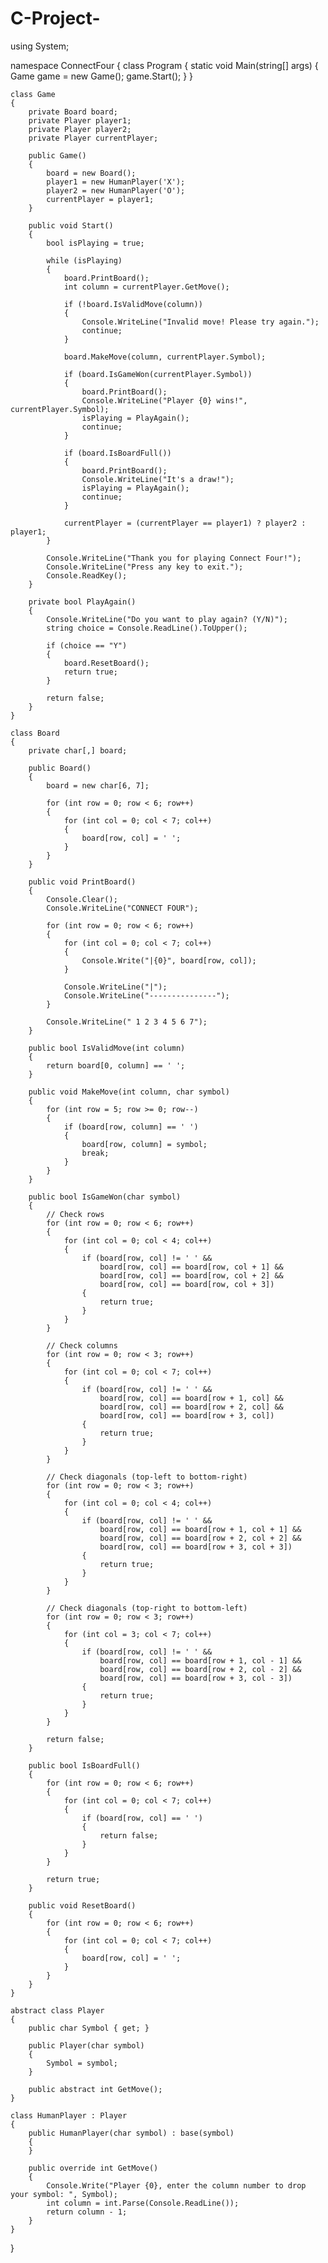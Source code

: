 # C-Project-
using System;

namespace ConnectFour
{
    class Program
    {
        static void Main(string[] args)
        {
            Game game = new Game();
            game.Start();
        }
    }

    class Game
    {
        private Board board;
        private Player player1;
        private Player player2;
        private Player currentPlayer;

        public Game()
        {
            board = new Board();
            player1 = new HumanPlayer('X');
            player2 = new HumanPlayer('O');
            currentPlayer = player1;
        }

        public void Start()
        {
            bool isPlaying = true;

            while (isPlaying)
            {
                board.PrintBoard();
                int column = currentPlayer.GetMove();

                if (!board.IsValidMove(column))
                {
                    Console.WriteLine("Invalid move! Please try again.");
                    continue;
                }

                board.MakeMove(column, currentPlayer.Symbol);

                if (board.IsGameWon(currentPlayer.Symbol))
                {
                    board.PrintBoard();
                    Console.WriteLine("Player {0} wins!", currentPlayer.Symbol);
                    isPlaying = PlayAgain();
                    continue;
                }

                if (board.IsBoardFull())
                {
                    board.PrintBoard();
                    Console.WriteLine("It's a draw!");
                    isPlaying = PlayAgain();
                    continue;
                }

                currentPlayer = (currentPlayer == player1) ? player2 : player1;
            }

            Console.WriteLine("Thank you for playing Connect Four!");
            Console.WriteLine("Press any key to exit.");
            Console.ReadKey();
        }

        private bool PlayAgain()
        {
            Console.WriteLine("Do you want to play again? (Y/N)");
            string choice = Console.ReadLine().ToUpper();

            if (choice == "Y")
            {
                board.ResetBoard();
                return true;
            }

            return false;
        }
    }

    class Board
    {
        private char[,] board;

        public Board()
        {
            board = new char[6, 7];

            for (int row = 0; row < 6; row++)
            {
                for (int col = 0; col < 7; col++)
                {
                    board[row, col] = ' ';
                }
            }
        }

        public void PrintBoard()
        {
            Console.Clear();
            Console.WriteLine("CONNECT FOUR");

            for (int row = 0; row < 6; row++)
            {
                for (int col = 0; col < 7; col++)
                {
                    Console.Write("|{0}", board[row, col]);
                }

                Console.WriteLine("|");
                Console.WriteLine("---------------");
            }

            Console.WriteLine(" 1 2 3 4 5 6 7");
        }

        public bool IsValidMove(int column)
        {
            return board[0, column] == ' ';
        }

        public void MakeMove(int column, char symbol)
        {
            for (int row = 5; row >= 0; row--)
            {
                if (board[row, column] == ' ')
                {
                    board[row, column] = symbol;
                    break;
                }
            }
        }

        public bool IsGameWon(char symbol)
        {
            // Check rows
            for (int row = 0; row < 6; row++)
            {
                for (int col = 0; col < 4; col++)
                {
                    if (board[row, col] != ' ' &&
                        board[row, col] == board[row, col + 1] &&
                        board[row, col] == board[row, col + 2] &&
                        board[row, col] == board[row, col + 3])
                    {
                        return true;
                    }
                }
            }

            // Check columns
            for (int row = 0; row < 3; row++)
            {
                for (int col = 0; col < 7; col++)
                {
                    if (board[row, col] != ' ' &&
                        board[row, col] == board[row + 1, col] &&
                        board[row, col] == board[row + 2, col] &&
                        board[row, col] == board[row + 3, col])
                    {
                        return true;
                    }
                }
            }

            // Check diagonals (top-left to bottom-right)
            for (int row = 0; row < 3; row++)
            {
                for (int col = 0; col < 4; col++)
                {
                    if (board[row, col] != ' ' &&
                        board[row, col] == board[row + 1, col + 1] &&
                        board[row, col] == board[row + 2, col + 2] &&
                        board[row, col] == board[row + 3, col + 3])
                    {
                        return true;
                    }
                }
            }

            // Check diagonals (top-right to bottom-left)
            for (int row = 0; row < 3; row++)
            {
                for (int col = 3; col < 7; col++)
                {
                    if (board[row, col] != ' ' &&
                        board[row, col] == board[row + 1, col - 1] &&
                        board[row, col] == board[row + 2, col - 2] &&
                        board[row, col] == board[row + 3, col - 3])
                    {
                        return true;
                    }
                }
            }

            return false;
        }

        public bool IsBoardFull()
        {
            for (int row = 0; row < 6; row++)
            {
                for (int col = 0; col < 7; col++)
                {
                    if (board[row, col] == ' ')
                    {
                        return false;
                    }
                }
            }

            return true;
        }

        public void ResetBoard()
        {
            for (int row = 0; row < 6; row++)
            {
                for (int col = 0; col < 7; col++)
                {
                    board[row, col] = ' ';
                }
            }
        }
    }

    abstract class Player
    {
        public char Symbol { get; }

        public Player(char symbol)
        {
            Symbol = symbol;
        }

        public abstract int GetMove();
    }

    class HumanPlayer : Player
    {
        public HumanPlayer(char symbol) : base(symbol)
        {
        }

        public override int GetMove()
        {
            Console.Write("Player {0}, enter the column number to drop your symbol: ", Symbol);
            int column = int.Parse(Console.ReadLine());
            return column - 1;
        }
    }
}

